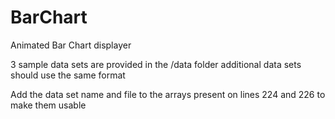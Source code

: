 # BarChart
Animated Bar Chart displayer

3 sample data sets are provided in the /data folder 
 additional data sets should use the same format 

Add the data set name and file to the arrays present on lines 224 and 226 to make them usable
